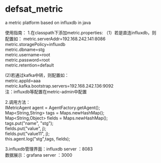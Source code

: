 # defsat_metric
a metric platform based on influxdb in java


使用指南： 
1.在classpath下添加metric.properties: 
（1）若是直连influxdb，则配置如： 
  metric.serverAddr=192.168.242.141:8086   
  metric.storagePolicy=influxdb   
  metric.dbname=stg   
  metric.username=root   
  metric.password=root  
  metric.retention=default  
  
 (2)若通过kafka中转，则配置如：  
 metric.appId=aaa  
 metric.kafka.bootstrap.servers=192.168.242.136:9092  
 注：influxdb等配置在metric-admin中配置  
 
 2.调用方法：  
 IMetricAgent agent = AgentFactory.getAgent();  
 Map<String,String> tags = Maps.newHashMap();  
 Map<String,Object> fields = Maps.newHashMap();  
 tags.put("name", "stg");  
 fields.put("value", j);  
 fields.put("value11", j);  
 this.agent.log("stg",tags, fields);  
 
 3.influxdb管理界面：influxdb server ：8083  
 数据展示：grafana server ：3000
